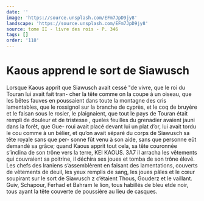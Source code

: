 ```yaml
---
date: ''
image: 'https://source.unsplash.com/EFm7JpD9jy8'
landscape: 'https://source.unsplash.com/EFm7JpD9jy8'
source: tome II - livre des rois - P. 346
tags: []
order: '118'
---
```


# Kaous apprend le sort de Siawusch

Lorsque Kaous apprit que Siawusch avait cessé
"de vivre, que le roi du Touran lui avait fait tran- cher la tête comme on la coupe à un oiseau, que les bêtes fauves en poussaient dans toute la montagne des cris lamentables, que le rossignol sur la branche de cyprès, et le coq de bruyère et le faisan sous le rosier, le plaignaient, que tout le pays de Touran était rempli de douleur et de tristesse , queles feuilles du grenadier avaient jauni dans la forêt, que Gue- roui avait placé devant lui un plat d’or, lui avait
tordu le cou comme à un bélier, et qu’on avait séparé
du corps de Siawusch sa tête royale sans que per- sonne fût venu à son aide, sans que personne eût demandé sa grâce; quand Kaous apprit tout cela,
sa tête couronnée s’inclina de son trône vers la terre,
KEI KAOUS. 3A7 il arracha les vêtements qui couvraient sa poitrine,
il déchira ses joues et tomba de son trône élevé.
Les chefs des lraniens s’assemblèrent en faisant des lamentations, couverts de vêtements de deuil, les yeux remplis de sang, les joues pâles et le cœur soupirant sur le sort de Siawusch z c’étaient Thous, Gouderz et le vaillant. Guiv, Schapour, Ferhad et Bahram le lion, tous habillés de bleu etde noir, tous ayant la tête couverte de poussière au lieu de casques.

